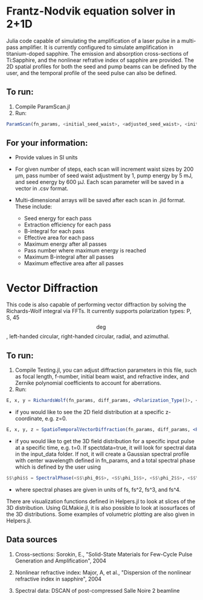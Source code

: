# Frantz-Nodvik equation solver in 2+1D

Julia code capable of simulating the amplification of a laser pulse in a multi-pass amplifier. It is currently configured to simulate amplification in titanium-doped sapphire. The emission and absorption cross-sections of Ti:Sapphire, and the nonlinear refrative index of sapphire are provided. The 2D spatial profiles for both the seed and pump beams can be defined by the user, and the temporal profile of the seed pulse can also be defined. 

## To run: 
1) Compile ParamScan.jl
2) Run:
```julia
ParamScan(fn_params, <initial_seed_waist>, <adjusted_seed_waist>, <initial_pump_waist>, <initial_pump_energy>, <initial_seed_energy>, <number_of_steps_for_each_parameter>, <convert to LG Mode (true/false)>, <visualize during scan (true/false)>);
```

## For your information: 

- Provide values in SI units

- For given number of steps, each scan will increment waist sizes by 200 μm, pass number of seed waist adjustment by 1, pump energy by 5 mJ, and seed energy by 600 μJ. Each scan parameter will be saved in a vector in .csv format.

- Multi-dimensional arrays will be saved after each scan in .jld format. These include:
  - Seed energy for each pass
  - Extraction efficiency for each pass
  - B-integral for each pass
  - Effective area for each pass
  - Maximum energy after all passes
  - Pass number where maximum energy is reached
  - Maximum B-integral after all passes
  - Maximum effective area after all passes
 
# Vector Diffraction

This code is also capable of performing vector diffraction by solving the Richards-Wolf integral via FFTs. It currently supports polarization types: P, S, 45$$\deg$$, left-handed circular, right-handed circular, radial, and azimuthal. 

## To run:

1) Compile Testing.jl, you can adjust diffraction parameters in this file, such as focal length, f-number, initial beam waist, and refractive index, and Zernike polynomial coefficients to account for aberrations.
2) Run:
```julia
E, x, y = RichardsWolf(fn_params, diff_params, <Polarization_Type()>, <z_coordinate>, <OAM_index>, Z, aberration=(true/false), hole=(true/false));
```
- if you would like to see the 2D field distribution at a specific z-coordinate, e.g. z=0.

```julia
E, x, y, z = SpatioTemporalVectorDiffraction(fn_params, diff_params, <Polarization_Type()>, <z_min>, <z_max>, <z_steps>, <freq_steps>, <time_coordinate>, <OAM_index>, Z, aberration=(true/false), hole=(true/false), spectdata=(true/false))
```
- if you would like to get the 3D field distribution for a specific input pulse at a specific time, e.g. t=0. If spectdata=true, it will look for spectral data in the input_data folder. If not, it will create a Gaussian spectral profile with center wavelength defined in fn_params, and a total spectral phase which is defined by the user using
```julia
$$\phi$$ = SpectralPhase(<$$\phi_0$$>, <$$\phi_1$$>, <$$\phi_2$$>, <$$\phi_3$$>, <$$\phi_4$$>, <freq_sample_vector>, <center_freq>)
```
- where spectral phases are given in units of fs, fs^2, fs^3, and fs^4.

There are visualization functions defined in Helpers.jl to look at slices of the 3D distribution. Using GLMakie.jl, it is also possible to look at isosurfaces of the 3D distributions. Some examples of volumetric plotting are also given in Helpers.jl.


## Data sources 
1) Cross-sections: Sorokin, E., "Solid-State Materials for Few-Cycle Pulse Generation and Amplification", 2004

2) Nonlinear refractive index: Major, A, et al., "Dispersion of the nonlinear refractive index in sapphire", 2004

3) Spectral data: DSCAN of post-compressed Salle Noire 2 beamline
